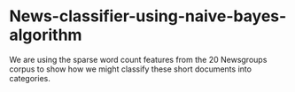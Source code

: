 # News-classifier-using-naive-bayes-algorithm

We are using the sparse word count features from the 20 Newsgroups corpus to show how we might classify these short documents into categories.
